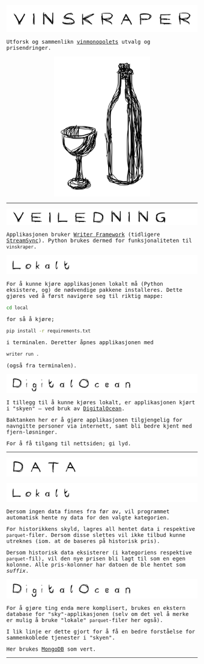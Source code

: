 <body style="font-family:monospace;">


![Vinskraper](./static/vinskraper.jpg)

Utforsk og sammenlikn [vinmonopolets](https://www.vinmonopolet.no) utvalg og prisendringer.

<div style="text-align: center;">
    <img src="./static/logo.jpg" style="width: 50%;">
</div>

---

![Veiledning](./static/veiledning.jpg)

Applikasjonen bruker [Writer Framework](https://dev.writer.com/framework/introduction) 
(tidligere [StreamSync](https://pypi.org/project/streamsync/)). Python brukes dermed for 
funksjonaliteten til `vinskraper`.

![Lokalt](./static/lokalt.jpg)

For å kunne kjøre applikasjonen lokalt må (Python eksistere, og) de nødvendige pakkene 
installeres. Dette gjøres ved å først navigere seg til riktig mappe:

```bash
cd local
```

for så å kjøre;

```bash
pip install -r requirements.txt
```

i terminalen. Deretter åpnes applikasjonen med

```bash
writer run .
```

(også fra terminalen).

![DigitalOcean](./static/DigitalOcean.jpg)

I tillegg til å kunne kjøres lokalt, er applikasjonen kjørt i "skyen" – ved bruk av 
[DigitalOcean](https://www.digitalocean.com).

Baktanken her er å gjøre applikasjonen tilgjengelig for navngitte personer via internett, samt 
bli bedre kjent med fjern-løsninger.

For å få tilgang til nettsiden; gi lyd.

---

![Data](./static/data.jpg)

![Lokalt](./static/lokalt.jpg)

Dersom ingen data finnes fra før av, vil programmet automatisk hente ny data for den valgte 
kategorien. 

For historikkens skyld, lagres all hentet data i respektive `parquet`-filer. Dersom disse 
slettes vil ikke tilbud kunne utreknes (iom. at de baseres på historisk pris).

Dersom historisk data eksisterer (i kategoriens respektive `parquet`-fil), vil den nye prisen 
bli lagt til som en egen kolonne. Alle pris-kolonner har datoen de ble hentet som _suffix_.

![DigitalOcean](./static/DigitalOcean.jpg)

For å gjøre ting enda mere komplisert, brukes en ekstern database for "sky"-applikasjonen (selv 
om det vel å merke er mulig å bruke "lokale" `parquet`-filer her også). 

I lik linje er dette gjort for å få en bedre forståelse for sammenkoblede tjenester i "skyen".

Her brukes [MongoDB](https://www.mongodb.com) som vert.

---

</body>